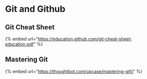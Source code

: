# Git and Github

## Git Cheat Sheet

{% embed url="https://education.github.com/git-cheat-sheet-education.pdf" %}

## Mastering Git

{% embed url="https://thoughtbot.com/upcase/mastering-git\\" %}



